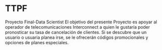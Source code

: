 # TTPF
Proyecto Final-Data Scientist
El objetivo del presente Proyecto es apoyar al operador de telecomunicaciones Interconnect a quien le gustaría poder pronosticar su tasa de cancelación de clientes. Si se descubre que un usuario o usuaria planea irse, se le ofrecerán códigos promocionales y opciones de planes especiales. 


<!-- TODO muy buen trabajo -->
<!-- TODO Tal vez te pueda ayudar con tu modelo el tomar en cuenta el desbalanceo de clases-->
<!-- TODO Gracias -->